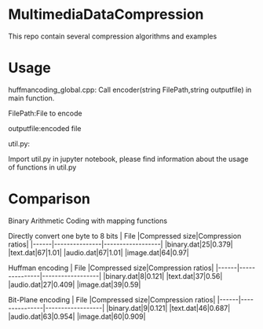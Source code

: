 # MultimediaDataCompression
This repo contain several compression algorithms and examples
# Usage
huffmancoding_global.cpp:
Call encoder(string FilePath,string outputfile) in main function. 

FilePath:File to encode 

outputfile:encoded file

util.py:

Import util.py in jupyter notebook, please find information about the usage of functions in util.py
# Comparison

Binary Arithmetic Coding with mapping functions

Directly convert one byte to 8 bits
| File |Compressed size|Compression ratios|
|------|---------------|------------------|
|binary.dat|25|0.379|
|text.dat|67|1.01|
|audio.dat|67|1.01|
|image.dat|64|0.97|

Huffman encoding
| File |Compressed size|Compression ratios|
|------|---------------|------------------|
|binary.dat|8|0.121|
|text.dat|37|0.56|
|audio.dat|27|0.409|
|image.dat|39|0.59|

Bit-Plane encoding
| File |Compressed size|Compression ratios|
|------|---------------|------------------|
|binary.dat|9|0.121|
|text.dat|46|0.687|
|audio.dat|63|0.954|
|image.dat|60|0.909|